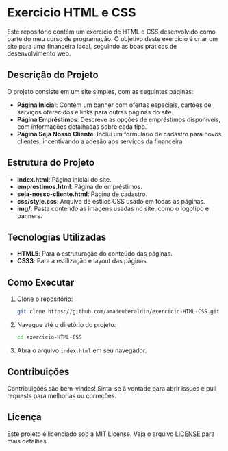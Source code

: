 # Exercicio HTML e CSS

Este repositório contém um exercício de HTML e CSS desenvolvido como parte do meu curso de programação. O objetivo deste exercício é criar um site para uma financeira local, seguindo as boas práticas de desenvolvimento web.

## Descrição do Projeto

O projeto consiste em um site simples, com as seguintes páginas:

- **Página Inicial**: Contém um banner com ofertas especiais, cartões de serviços oferecidos e links para outras páginas do site.
- **Página Empréstimos**: Descreve as opções de empréstimos disponíveis, com informações detalhadas sobre cada tipo.
- **Página Seja Nosso Cliente**: Inclui um formulário de cadastro para novos clientes, incentivando a adesão aos serviços da financeira.

## Estrutura do Projeto

- **index.html**: Página inicial do site.
- **emprestimos.html**: Página de empréstimos.
- **seja-nosso-cliente.html**: Página de cadastro.
- **css/style.css**: Arquivo de estilos CSS usado em todas as páginas.
- **img/**: Pasta contendo as imagens usadas no site, como o logotipo e banners.

## Tecnologias Utilizadas

- **HTML5**: Para a estruturação do conteúdo das páginas.
- **CSS3**: Para a estilização e layout das páginas.

## Como Executar

1. Clone o repositório:
    ```bash
    git clone https://github.com/amadeuberaldin/exercicio-HTML-CSS.git
    ```

2. Navegue até o diretório do projeto:
    ```bash
    cd exercicio-HTML-CSS
    ```

3. Abra o arquivo `index.html` em seu navegador.

## Contribuições

Contribuições são bem-vindas! Sinta-se à vontade para abrir issues e pull requests para melhorias ou correções.

## Licença

Este projeto é licenciado sob a MIT License. Veja o arquivo [LICENSE](LICENSE) para mais detalhes.
